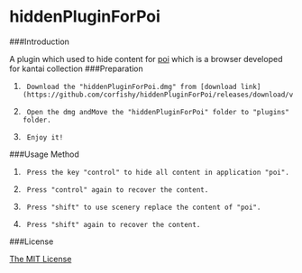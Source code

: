 # hiddenPluginForPoi
###Introduction

A plugin which used to hide content for [poi](https://github.com/poooi/poi) which is a browser developed for kantai collection
###Preparation

1.      Download the "hiddenPluginForPoi.dmg" from [download link](https://github.com/corfishy/hiddenPluginForPoi/releases/download/v0.7.3/hiddenPlugin.dmg)
2.      Open the dmg andMove the "hiddenPluginForPoi" folder to "plugins" folder.
3.      Enjoy it!

###Usage Method

1.      Press the key "control" to hide all content in application "poi".
2.      Press "control" again to recover the content.
3.      Press "shift" to use scenery replace the content of "poi".
4.      Press "shift" again to recover the content.

###License

[The MIT License](https://github.com/corfishy/hiddenPluginForPoi/blob/master/LICENSE.md)